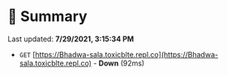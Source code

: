 # 📖 Summary
Last updated: **7/29/2021, 3:15:34 PM**

- `GET` [https://Bhadwa-sala.toxicblte.repl.co](https://Bhadwa-sala.toxicblte.repl.co) - **Down** (92ms)
